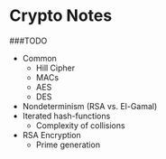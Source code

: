 Crypto Notes
==============

###TODO

 * Common
   * Hill Cipher
   * MACs
   * AES
   * DES
 * Nondeterminism (RSA vs. El-Gamal)
 * Iterated hash-functions
   * Complexity of collisions
 * RSA Encryption
   * Prime generation
